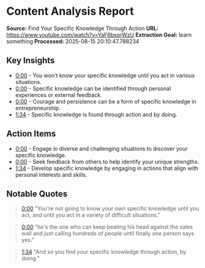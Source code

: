 # Content Analysis Report

**Source:** Find Your Specific Knowledge Through Action
**URL:** https://www.youtube.com/watch?v=YaF6bxqrWzU
**Extraction Goal:** learn something
**Processed:** 2025-08-15 20:10:47.788234

## Key Insights

- [0:00](https://www.youtube.com/watch?v=YaF6bxqrWzU&t=0s) - You won't know your specific knowledge until you act in various situations.
- [0:00](https://www.youtube.com/watch?v=YaF6bxqrWzU&t=0s) - Specific knowledge can be identified through personal experiences or external feedback.
- [0:00](https://www.youtube.com/watch?v=YaF6bxqrWzU&t=0s) - Courage and persistence can be a form of specific knowledge in entrepreneurship.
- [1:34](https://www.youtube.com/watch?v=YaF6bxqrWzU&t=94s) - Specific knowledge is found through action and by doing.

## Action Items

- [0:00](https://www.youtube.com/watch?v=YaF6bxqrWzU&t=0s) - Engage in diverse and challenging situations to discover your specific knowledge.
- [0:00](https://www.youtube.com/watch?v=YaF6bxqrWzU&t=0s) - Seek feedback from others to help identify your unique strengths.
- [1:34](https://www.youtube.com/watch?v=YaF6bxqrWzU&t=94s) - Develop specific knowledge by engaging in actions that align with personal interests and skills.

## Notable Quotes

> [0:00](https://www.youtube.com/watch?v=YaF6bxqrWzU&t=0s) "You're not going to know your own specific knowledge until you act, and until you act in a variety of difficult situations."

> [0:00](https://www.youtube.com/watch?v=YaF6bxqrWzU&t=0s) "he's the one who can keep beating his head against the sales wall and just calling hundreds of people until finally one person says yes."

> [1:34](https://www.youtube.com/watch?v=YaF6bxqrWzU&t=94s) "And so you find your specific knowledge through action, by doing."

